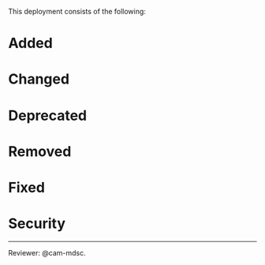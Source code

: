 This deployment consists of the following:

Added
========

Changed
========

Deprecated
========

Removed
========

Fixed
========

Security
========

---
Reviewer: @cam-mdsc.
